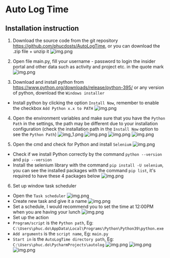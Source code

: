 # Auto Log Time

## Installation instruction
1. Download the source code from the git repository https://github.com/phucdosts/AutoLogTime, 
   or you can download the .zip file + unzip it
   ![img.png](introduction-img/git-repo.png)
   
2. Open file main.py, fill your username - password to login the insider portal and other data such as activity and project etc. in the 
   quote mark
![img.png](introduction-img/fil-data.png)

3. Download and install python from https://www.python.org/downloads/release/python-395/ or any version of python, 
  download the `Windows installer`
   
- Install python by clicking the option `Install Now`, remember to enable the checkbox `Add Python x.x to PATH`
![img.png](introduction-img/python-installer.png)
  

4. Open the environment variables and make sure that you have the `Python Path` in the settings, 
  the path may be different due to your installation configuration 
  (check the installation path in the `Install Now` option to see the `Python Path`)
![img_1.png](introduction-img/search-environment-variable.png)
![img.png](introduction-img/advance-tab.png)
![img.png](introduction-img/environment-path.png)
![img.png](introduction-img/python-path.png)
  
5. Open the cmd and check for Python and install `Selenium`
![img.png](introduction-img/cmd.png)

- Check if we install Python correctly by the command `python --version` and `pip --version`
- Install the selenium library with the command `pip install -U selenium`, 
  you can see the installed packages with the command `pip list`, it's required to have these 4 packages below
![img.png](introduction-img/selenium-installation.png)
  
6. Set up window task scheduler
- Open the `Task scheduler`
![img.png](introduction-img/task-scheduler.png)
- Create new task and give it a name
![img.png](introduction-img/task-scheduler-general.png)
- Set a schedule, I would recommend you to set the time at 12:00PM when you are having your lunch 
![img.png](introduction-img/task-scheduler-trigger.png)
- Set up the action
- `Program/script` is the `Python path`, Eg: `C:\Users\phuc.do\AppData\Local\Programs\Python\Python39\python.exe`
- `Add arguments` is the `script name`, Eg: `main.py`
- `Start in` is the `AutoLogTime directory path`, Eg: `C:\Users\phuc.do\PycharmProjects\autolog`
![img.png](introduction-img/task-scheduler-action.png)
![img.png](introduction-img/python-exe-path.png)
![img.png](introduction-img/autolog-path.png)
